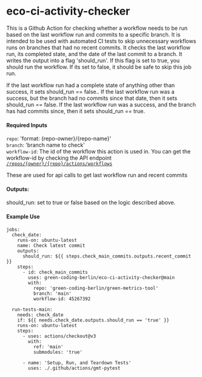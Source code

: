 # eco-ci-activity-checker

This is a Github Action for checking whether a workflow needs to be run based on the last workflow run and commits to a specific branch.
It is intended to be used with automated CI tests to skip unnecessary workflows runs on branches that had no recent commits.
It checks the last workflow run, its completed state, and the date of the last commit to a branch.
It writes the output into a flag 'should_run'. If this flag is set to true, you should run the workflow. If its set to false, it should be safe to skip this job run.

If the last workflow run had a complete state of anything other than success, it sets should_run == false..
If the last workflow run was a success, but the branch had no commits since that date, then it sets should_run == false.
If the last workflow run was a success, and the branch has had commits since, then it sets should_run == true.

#### Required Inputs
`repo`: 'format: {repo-owner}/{repo-name}'  
`branch`: 'branch name to check'  
`workflow-id`: The id of the workflow this action is used in. You can get the workflow-id by checking the API endpoint [`/repos/{owner}/{repo}/actions/workflows`](https://docs.github.com/en/rest/actions/workflows?apiVersion=2022-11-28#list-repository-workflows)

These are used for api calls to get last workflow run and recent commits

#### Outputs:
should_run: set to true or false based on the logic described above.

#### Example Use

```
jobs:
  check_date:
    runs-on: ubuntu-latest
    name: Check latest commit
    outputs:
      should_run: ${{ steps.check_main_commits.outputs.recent_commit }}
    steps:
      - id: check_main_commits
        uses: green-coding-berlin/eco-ci-activity-checker@main
        with:
          repo: 'green-coding-berlin/green-metrics-tool'
          branch: 'main'
          workflow-id: 45267392

  run-tests-main:
    needs: check_date
    if: ${{ needs.check_date.outputs.should_run == 'true' }}
    runs-on: ubuntu-latest
    steps:
      - uses: actions/checkout@v3
        with:
          ref: 'main'
          submodules: 'true'
      
      - name: 'Setup, Run, and Teardown Tests'
        uses: ./.github/actions/gmt-pytest
```
